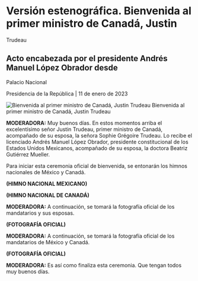 #  Versión estenográfica. Bienvenida al primer ministro de Canadá, Justin
Trudeau

##  Acto encabezada por el presidente Andrés Manuel López Obrador desde
Palacio Nacional

Presidencia de la República | 11 de enero de 2023 

![Bienvenida al primer ministro de Canadá, Justin
Trudeau](https://www.gob.mx/cms/uploads/article/main_image/128497/WhatsApp_Image_2023-01-11_at_11.04.12.jpeg)
Bienvenida al primer ministro de Canadá, Justin Trudeau

**MODERADORA:** Muy buenos días. En estos momentos arriba el excelentísimo
señor Justin Trudeau, primer ministro de Canadá, acompañado de su esposa, la
señora Sophie Grégoire Trudeau. Lo recibe el licenciado Andrés Manuel López
Obrador, presidente constitucional de los Estados Unidos Mexicanos, acompañado
de su esposa, la doctora Beatriz Gutiérrez Mueller.

Para iniciar esta ceremonia oficial de bienvenida, se entonarán los himnos
nacionales de México y Canadá.

**(HIMNO NACIONAL MEXICANO)**

**(HIMNO NACIONAL DE CANADÁ)**

**MODERADORA:** A continuación, se tomará la fotografía oficial de los
mandatarios y sus esposas.

**(FOTOGRAFÍA OFICIAL)**

**MODERADORA:** A continuación, se tomará la fotografía oficial de los
mandatarios de México y Canadá.

**(FOTOGRAFÍA OFICIAL)**

**MODERADORA:** Es así como finaliza esta ceremonia. Que tengan todos muy
buenos días.

